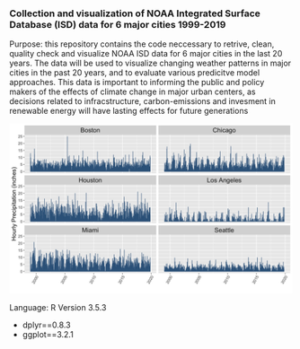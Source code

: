 ### Collection and visualization of NOAA Integrated Surface Database (ISD) data for 6 major cities 1999-2019

Purpose: this repository contains the code neccessary to retrive, clean, quality check and visualize NOAA ISD data for 6 major cities in the last 20 years.  The data will be used to visualize changing weather patterns in major cities in the past 20 years, and to evaluate various predicitve model approaches.  This data is important to informing the public and policy makers of the effects of climate change in major urban centers, as decisions related to infracstructure, carbon-emissions and invesment in renewable energy will have lasting effects for future generations

![Hourly Precipitation in Major Cities 2000-2019](https://github.com/colbyw5/NOAA_ISD/blob/master/plots/prec_by_city.jpeg)

Language: R Version 3.5.3

- dplyr==0.8.3
- ggplot==3.2.1
